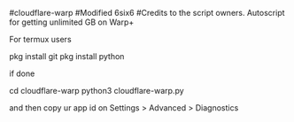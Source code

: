 #cloudflare-warp
#Modified 6six6
#Credits to the script owners.
Autoscript for getting unlimited GB on Warp+


For termux users

pkg install git
pkg install python

if done

cd cloudflare-warp
python3 cloudflare-warp.py

and then copy ur app id on
Settings > Advanced > Diagnostics 
